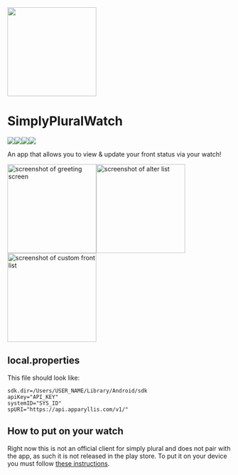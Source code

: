 <img src="https://raw.githubusercontent.com/jakethedog104/SimplyPluralWatch/5091a2f2a16195128145aa55717cb5d95f0f7765/simplypluralwatch.svg" width="200px">

# SimplyPluralWatch

<img src="https://img.shields.io/badge/Kotlin-B125EA?style=for-the-badge&logo=kotlin&logoColor=white"><img src="https://img.shields.io/badge/Android_Studio-3DDC84?style=for-the-badge&logo=android-studio&logoColor=white"><img src="https://img.shields.io/badge/-Wear%20OS-4285F4?style=for-the-badge&logo=wear-os&logoColor=white"><a href="https://discord.gg/hcWGEJVFQb"><img src="https://img.shields.io/badge/Discord-5865F2?style=for-the-badge&logo=discord&logoColor=white"></a>

An app that allows you to view & update your front status via your watch!

<img src="https://raw.githubusercontent.com/jakethedog104/SimplyPluralWatch/refs/heads/main/screenshots/sample_greeting.png" alt="screenshot of greeting screen" width="200px"><img src="https://raw.githubusercontent.com/jakethedog104/SimplyPluralWatch/refs/heads/main/screenshots/sample_alter.png" alt="screenshot of alter list" width="200px"><img src="https://raw.githubusercontent.com/jakethedog104/SimplyPluralWatch/refs/heads/main/screenshots/sample_custom.png" alt="screenshot of custom front list" width="200px">

## local.properties
This file should look like:

```
sdk.dir=/Users/USER_NAME/Library/Android/sdk
apiKey="API_KEY"
systemID="SYS_ID"
spURI="https://api.apparyllis.com/v1/"
```

## How to put on your watch

Right now this is not an official client for simply plural and does not pair with the app, as such it is not released in the play store. To put it on your device you must follow [these instructions](https://developer.android.com/training/wearables/get-started/debugging).
